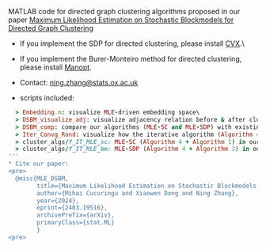 
MATLAB code for directed graph clustering algorithms proposed in our paper [Maximum Likelihood Estimation on Stochastic Blockmodels
for Directed Graph Clustering](http://arxiv.org/abs/2403.19516)

- If you implement the SDP for directed clustering, please install [CVX](https://cvxr.com/cvx/).\
- If you implement the Burer-Monteiro method for directed clustering, please install [Manopt](https://www.manopt.org/tutorial.html).

- Contact: ning.zhang@stats.ox.ac.uk

* scripts included:
```ruby
  > Embedding.m: visualize MLE-driven embedding space\
  > DSBM_visualize_adj: visualize adjacency relation before & after clustering on DSBM synthetic dataset\
  > DSBM_comp: compare our algorithms (MLE-SC and MLE-SDP) with existing directed clustering methods\
  > Iter_Convg_Rand: visualize how the iterative algorithm (Algorithm 4 in our paper) updates the DSBM parameters\
  > cluster_algs/f_IT_MLE_sc: MLE-SC (Algorithm 4 + Algorithm 1) in our paper\
  > cluster_algs/f_IT_MLE_bm: MLE-SDP (Algorithm 4 + Algorithm 3) in our paper (can replace Algorithm 3 with Algorithm 2 if you prefer using SDP solver)\
'''
* Cite our paper:
<pre>
  @misc{MLE_DSBM,
        title={Maximum Likelihood Estimation on Stochastic Blockmodels for Directed Graph Clustering}, 
        author={Mihai Cucuringu and Xiaowen Dong and Ning Zhang},
        year={2024},
        eprint={2403.19516},
        archivePrefix={arXiv},
        primaryClass={stat.ML}
        }
<pre>
